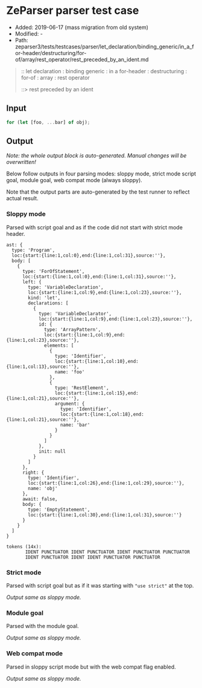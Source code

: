 # ZeParser parser test case

- Added: 2019-06-17 (mass migration from old system)
- Modified: -
- Path: zeparser3/tests/testcases/parser/let_declaration/binding_generic/in_a_for-header/destructuring/for-of/array/rest_operator/rest_preceded_by_an_ident.md

> :: let declaration : binding generic : in a for-header : destructuring : for-of : array : rest operator
>
> ::> rest preceded by an ident

## Input

`````js
for (let [foo, ...bar] of obj);
`````

## Output

_Note: the whole output block is auto-generated. Manual changes will be overwritten!_

Below follow outputs in four parsing modes: sloppy mode, strict mode script goal, module goal, web compat mode (always sloppy).

Note that the output parts are auto-generated by the test runner to reflect actual result.

### Sloppy mode

Parsed with script goal and as if the code did not start with strict mode header.

`````
ast: {
  type: 'Program',
  loc:{start:{line:1,col:0},end:{line:1,col:31},source:''},
  body: [
    {
      type: 'ForOfStatement',
      loc:{start:{line:1,col:0},end:{line:1,col:31},source:''},
      left: {
        type: 'VariableDeclaration',
        loc:{start:{line:1,col:9},end:{line:1,col:23},source:''},
        kind: 'let',
        declarations: [
          {
            type: 'VariableDeclarator',
            loc:{start:{line:1,col:9},end:{line:1,col:23},source:''},
            id: {
              type: 'ArrayPattern',
              loc:{start:{line:1,col:9},end:{line:1,col:23},source:''},
              elements: [
                {
                  type: 'Identifier',
                  loc:{start:{line:1,col:10},end:{line:1,col:13},source:''},
                  name: 'foo'
                },
                {
                  type: 'RestElement',
                  loc:{start:{line:1,col:15},end:{line:1,col:21},source:''},
                  argument: {
                    type: 'Identifier',
                    loc:{start:{line:1,col:18},end:{line:1,col:21},source:''},
                    name: 'bar'
                  }
                }
              ]
            },
            init: null
          }
        ]
      },
      right: {
        type: 'Identifier',
        loc:{start:{line:1,col:26},end:{line:1,col:29},source:''},
        name: 'obj'
      },
      await: false,
      body: {
        type: 'EmptyStatement',
        loc:{start:{line:1,col:30},end:{line:1,col:31},source:''}
      }
    }
  ]
}

tokens (14x):
       IDENT PUNCTUATOR IDENT PUNCTUATOR IDENT PUNCTUATOR PUNCTUATOR
       IDENT PUNCTUATOR IDENT IDENT PUNCTUATOR PUNCTUATOR
`````

### Strict mode

Parsed with script goal but as if it was starting with `"use strict"` at the top.

_Output same as sloppy mode._

### Module goal

Parsed with the module goal.

_Output same as sloppy mode._

### Web compat mode

Parsed in sloppy script mode but with the web compat flag enabled.

_Output same as sloppy mode._
